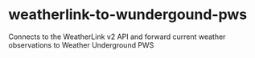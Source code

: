 # weatherlink-to-wundergound-pws
Connects to the WeatherLink v2 API and forward current weather observations to Weather Underground PWS
